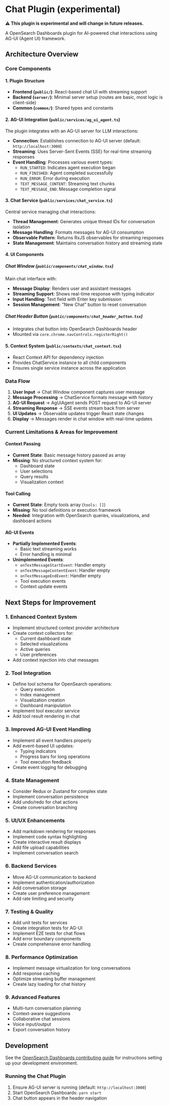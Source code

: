 # Chat Plugin (experimental)

**⚠️ This plugin is experimental and will change in future releases.**

A OpenSearch Dashboards plugin for AI-powered chat interactions using AG-UI (Agent UI) framework.

## Architecture Overview

### Core Components

#### 1. **Plugin Structure**
- **Frontend (`public/`)**: React-based chat UI with streaming support
- **Backend (`server/`)**: Minimal server setup (routes are basic, most logic is client-side)
- **Common (`common/`)**: Shared types and constants

#### 2. **AG-UI Integration** (`public/services/ag_ui_agent.ts`)
The plugin integrates with an AG-UI server for LLM interactions:
- **Connection**: Establishes connection to AG-UI server (default: `http://localhost:3000`)
- **Streaming**: Uses Server-Sent Events (SSE) for real-time streaming responses
- **Event Handling**: Processes various event types:
  - `RUN_STARTED`: Indicates agent execution began
  - `RUN_FINISHED`: Agent completed successfully
  - `RUN_ERROR`: Error during execution
  - `TEXT_MESSAGE_CONTENT`: Streaming text chunks
  - `TEXT_MESSAGE_END`: Message completion signal

#### 3. **Chat Service** (`public/services/chat_service.ts`)
Central service managing chat interactions:
- **Thread Management**: Generates unique thread IDs for conversation isolation
- **Message Handling**: Formats messages for AG-UI consumption
- **Observable Pattern**: Returns RxJS observables for streaming responses
- **State Management**: Maintains conversation history and streaming state

#### 4. **UI Components**

##### Chat Window (`public/components/chat_window.tsx`)
Main chat interface with:
- **Message Display**: Renders user and assistant messages
- **Streaming Support**: Shows real-time response with typing indicator
- **Input Handling**: Text field with Enter key submission
- **Session Management**: "New Chat" button to reset conversation

##### Chat Header Button (`public/components/chat_header_button.tsx`)
- Integrates chat button into OpenSearch Dashboards header
- Mounted via `core.chrome.navControls.registerRight()`

#### 5. **Context System** (`public/contexts/chat_context.tsx`)
- React Context API for dependency injection
- Provides ChatService instance to all child components
- Ensures single service instance across the application

### Data Flow

1. **User Input** → Chat Window component captures user message
2. **Message Processing** → ChatService formats message with history
3. **AG-UI Request** → AgUiAgent sends POST request to AG-UI server
4. **Streaming Response** → SSE events stream back from server
5. **UI Updates** → Observable updates trigger React state changes
6. **Display** → Messages render in chat window with real-time updates

### Current Limitations & Areas for Improvement

#### Context Passing
- **Current State**: Basic message history passed as array
- **Missing**: No structured context system for:
  - Dashboard state
  - User selections
  - Query results
  - Visualization context

#### Tool Calling
- **Current State**: Empty tools array (`tools: []`)
- **Missing**: No tool definitions or execution framework
- **Needed**: Integration with OpenSearch queries, visualizations, and dashboard actions

#### AG-UI Events
- **Partially Implemented Events**:
  - Basic text streaming works
  - Error handling is minimal
- **Unimplemented Events**:
  - `onTextMessageStartEvent`: Handler empty
  - `onTextMessageContentEvent`: Handler empty
  - `onTextMessageEndEvent`: Handler empty
  - Tool execution events
  - Context update events

## Next Steps for Improvement

### 1. **Enhanced Context System**
- Implement structured context provider architecture
- Create context collectors for:
  - Current dashboard state
  - Selected visualizations
  - Active queries
  - User preferences
- Add context injection into chat messages

### 2. **Tool Integration**
- Define tool schema for OpenSearch operations:
  - Query execution
  - Index management
  - Visualization creation
  - Dashboard manipulation
- Implement tool executor service
- Add tool result rendering in chat

### 3. **Improved AG-UI Event Handling**
- Implement all event handlers properly
- Add event-based UI updates:
  - Typing indicators
  - Progress bars for long operations
  - Tool execution feedback
- Create event logging for debugging

### 4. **State Management**
- Consider Redux or Zustand for complex state
- Implement conversation persistence
- Add undo/redo for chat actions
- Create conversation branching

### 5. **UI/UX Enhancements**
- Add markdown rendering for responses
- Implement code syntax highlighting
- Create interactive result displays
- Add file upload capabilities
- Implement conversation search

### 6. **Backend Services**
- Move AG-UI communication to backend
- Implement authentication/authorization
- Add conversation storage
- Create user preference management
- Add rate limiting and security

### 7. **Testing & Quality**
- Add unit tests for services
- Create integration tests for AG-UI
- Implement E2E tests for chat flows
- Add error boundary components
- Create comprehensive error handling

### 8. **Performance Optimization**
- Implement message virtualization for long conversations
- Add response caching
- Optimize streaming buffer management
- Create lazy loading for chat history

### 9. **Advanced Features**
- Multi-turn conversation planning
- Context-aware suggestions
- Collaborative chat sessions
- Voice input/output
- Export conversation history

## Development

See the [OpenSearch Dashboards contributing
guide](https://github.com/opensearch-project/OpenSearch-Dashboards/blob/main/CONTRIBUTING.md) for instructions
setting up your development environment.

### Running the Chat Plugin

1. Ensure AG-UI server is running (default: `http://localhost:3000`)
2. Start OpenSearch Dashboards: `yarn start`
3. Chat button appears in the header navigation

